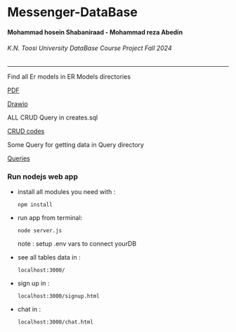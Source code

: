 # Messenger-DataBase

<h4> Mohammad hosein Shabaniraad - Mohammad reza Abedin </h4>
<h6> K.N. Toosi University DataBase Course Project Fall 2024 </h6>

--------
Find all Er models in ER Models directories

[PDF](./ER%20Models/Phase1%20DB.drawio.pdf)

[Drawio](./ER%20Models/Phase1%20DB.drawio)

ALL CRUD Query in creates.sql

[CRUD codes](./creates.sql)

Some Query for getting data in Query directory

[Queries](./Query)

### Run nodejs web app

<ul>
<li>
install all modules you need with : 

```
npm install 
```

</li>

<li>
run app from terminal:

```
node server.js
```

note : setup .env vars to connect yourDB
</li>

<li>
see all tables data in :

```
localhost:3000/
```

</li>

<li>
sign up in :

```
localhost:3000/signup.html
```

</li>

<li>
chat in :

```
localhost:3000/chat.html
```

</li>

</ul>